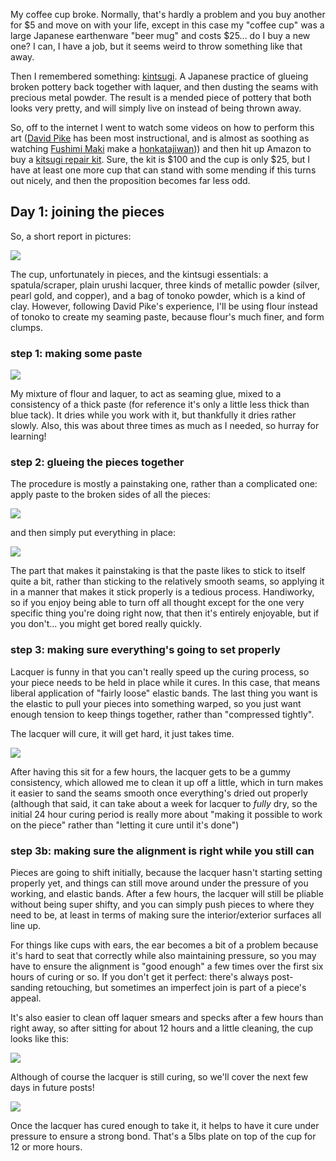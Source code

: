My coffee cup broke. Normally, that's hardly a problem and you buy another for $5 and move on with your life, except in this case my "coffee cup" was a large Japanese earthenware "beer mug" and costs $25... do I buy a new one? I can, I have a job, but it seems weird to throw something like that away.

Then I remembered something: [kintsugi](https://en.wikipedia.org/wiki/Kintsugi). A Japanese practice of glueing broken pottery back together with laquer, and then dusting the seams with precious metal powder. The result is a mended piece of pottery that both looks very pretty, and will simply live on instead of being thrown away.

So, off to the internet I went to watch some videos on how to perform this art ([David Pike](https://www.youtube.com/user/togeii/videos) has been most instructional, and is almost as soothing as watching [Fushimi Maki](http://www.handmadejapan.com/e_/features_/eft003_01.htm) make a [honkatajiwan](https://www.youtube.com/watch?v=_TPmTYdh8oI&index=1&list=PLB68D28BEA1263D89))) and then hit up Amazon to buy a [kitsugi repair kit](http://www.amazon.com/gp/product/B00H87UH1U). Sure, the kit is $100 and the cup is only $25, but I have at least one more cup that can stand with some mending if this turns out nicely, and then the proposition becomes far less odd.

## Day 1: joining the pieces

So, a short report in pictures:

<img src="/images/kintsugi/day 1/kintsugi.jpg">

The cup, unfortunately in pieces, and the kintsugi essentials: a spatula/scraper, plain urushi lacquer, three kinds of metallic powder (silver, pearl gold, and copper), and a bag of tonoko powder, which is a kind of clay. However, following David Pike's experience, I'll be using flour instead of tonoko to create my seaming paste, because flour's much finer, and form clumps.

### step 1: making some paste

<img src="/images/kintsugi/day 1/pate.jpg">

My mixture of flour and laquer, to act as seaming glue, mixed to a consistency of a thick paste (for reference it's only a little less thick than blue tack). It dries while you work with it, but thankfully it dries rather slowly. Also, this was about three times as much as I needed, so hurray for learning!

### step 2: glueing the pieces together

The procedure is mostly a painstaking one, rather than a complicated one: apply paste to the broken sides of all the pieces:

<img src="/images/kintsugi/day 1/seamed.jpg">

and then simply put everything in place:

<img src="/images/kintsugi/day 1/mended.jpg">

The part that makes it painstaking is that the paste likes to stick to itself quite a bit, rather than sticking to the relatively smooth seams, so applying it in a manner that makes it stick properly is a tedious process. Handiworky, so if you enjoy being able to turn off all thought except for the one very specific thing you're doing right now, that then it's entirely enjoyable, but if you don't... you might get bored really quickly.

### step 3: making sure everything's going to set properly

Lacquer is funny in that you can't really speed up the curing process, so your piece needs to be held in place while it cures. In this case, that means liberal application of "fairly loose" elastic bands. The last thing you want is the elastic to pull your pieces into something warped, so you just want enough tension to keep things together, rather than "compressed tightly".

The lacquer will cure, it will get hard, it just takes time.

<img src="/images/kintsugi/day 1/cleaned.jpg">

After having this sit for a few hours, the lacquer gets to be a gummy consistency, which allowed me to clean it up off a little, which in turn makes it easier to sand the seams smooth once everything's dried out properly (although that said, it can take about a week for lacquer to *fully* dry, so the initial 24 hour curing period is really more about "making it possible to work on the piece" rather than "letting it cure until it's done")

### step 3b: making sure the alignment is right while you still can

Pieces are going to shift initially, because the lacquer hasn't starting setting properly yet, and things can still move around under the pressure of you working, and elastic bands. After a few hours, the lacquer will still be pliable without being super shifty, and you can simply push pieces to where they need to be, at least in terms of making sure the interior/exterior surfaces all line up.

For things like cups with ears, the ear becomes a bit of a problem because it's hard to seat that correctly while also maintaining pressure, so you may have to ensure the alignment is "good enough" a few times over the first six hours of curing or so. If you don't get it perfect: there's always post-sanding retouching, but sometimes an imperfect join is part of a piece's appeal.

It's also easier to clean off laquer smears and specks after a few hours than right away, so after sitting for about 12 hours and a little cleaning, the cup looks like this:

<img src="/images/kintsugi/day 1/sat.jpg">

Although of course the lacquer is still curing, so we'll cover the next few days in future posts!

<img src="/images/kintsugi/day 1/sat-weighted.jpg">

Once the lacquer has cured enough to take it, it helps to have it cure under pressure to ensure a strong bond. That's a 5lbs plate on top of the cup for 12 or more hours.